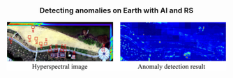 <div align="center">
  <h3 align="center">Detecting anomalies on Earth with AI and RS</h3>
  <img src="https://github.com/Jingtao-Li-CVer/Jingtao-Li-CVer/blob/main/github_back2_00.jpg"><br><br>
</div>

<!-- ### Hi there 👋


<!-- [About Me](http://zhuozheng.top/)-->


<!--
**Z-Zheng/Z-Zheng** is a ✨ _special_ ✨ repository because its `README.md` (this file) appears on your GitHub profile.

Here are some ideas to get you started:

- 🔭 I’m currently working on ...
- 🌱 I’m currently learning ...
- 👯 I’m looking to collaborate on ...
- 🤔 I’m looking for help with ...
- 💬 Ask me about ...
- 📫 How to reach me: ...
- 😄 Pronouns: ...
- ⚡ Fun fact: ...
-->

